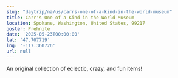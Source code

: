 ```yaml
---
slug: "daytrip/na/us/carrs-one-of-a-kind-in-the-world-museum"
title: Carr's One of a Kind in the World Museum
location: Spokane, Washington, United States, 99217
poster: Prehnite
date: '2025-05-23T00:00:00'
lat: '47.707719'
lng: '-117.360726'
url: null
---
```


An original collection of eclectic, crazy, and fun items!
